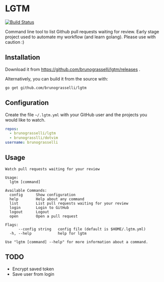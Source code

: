 # LGTM
[![Build Status](https://travis-ci.org/brunograsselli/lgtm.svg?branch=master)](https://travis-ci.org/brunograsselli/lgtm)

Command line tool to list Github pull requests waiting for review.
Early stage project used to automate my workflow (and learn golang).
Please use with caution :)

## Installation

Download it from https://github.com/brunograsselli/lgtm/releases .

Alternatively, you can build it from the source with:

```shell
go get github.com/brunograsselli/lgtm
```

## Configuration

Create the file `~/.lgtm.yml` with your GitHub user and the projects you would like to watch.

```yaml
repos:
  - brunograsselli/lgtm
  - brunograsslli/dotvim
username: brunograsselli
```

## Usage
```
Watch pull requests waiting for your review

Usage:
  lgtm [command]

Available Commands:
  config      Show configuration
  help        Help about any command
  list        List pull requests waiting for your review
  login       Login to GitHub
  logout      Logout
  open        Open a pull request

Flags:
      --config string   config file (default is $HOME/.lgtm.yml)
  -h, --help            help for lgtm

Use "lgtm [command] --help" for more information about a command.
```

## TODO
* Encrypt saved token
* Save user from login
